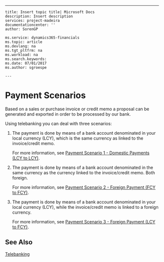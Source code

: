 ---
    title: Insert topic title| Microsoft Docs
    description: Insert description
    services: project-madeira
    documentationcenter: ''
    author: SorenGP

    ms.service: dynamics365-financials
    ms.topic: article
    ms.devlang: na
    ms.tgt_pltfrm: na
    ms.workload: na
    ms.search.keywords:
    ms.date: 07/01/2017
    ms.author: sgroespe

    ---
# Payment Scenarios
Based on a sales or purchase invoice or credit memo a proposal can be generated and exported in order to be processed by our bank.  
  
 Using telebanking you can deal with three scenarios:  
  
1.  The payment is done by means of a bank account denominated in your local currency \(LCY\), which is the same currency as linked to the invoice\/credit memo.  
  
     For more information, see [Payment Scenario 1 - Domestic Payments \(LCY to LCY\)](../FullExperience/payment-scenario-1-domestic-payments-lcy-to-lcy-.md).  
  
2.  The payment is done by means of a bank account denominated in the same currency as the currency linked to the invoice\/credit memo. Both foreign.  
  
     For more information, see [Payment Scenario 2 - Foreign Payment \(FCY to FCY\)](../FullExperience/payment-scenario-2-foreign-payment-fcy-to-fcy-.md).  
  
3.  The payment is done by means of a bank account denominated in your local currency \(LCY\), while the invoice\/credit memo is linked to a foreign currency.  
  
     For more information, see [Payment Scenario 3 - Foreign Payment \(LCY  to FCY\)](../FullExperience/payment-scenario-3-foreign-payment-lcy-to-fcy-.md).  
  
## See Also  
 [Telebanking](../FullExperience/telebanking.md)